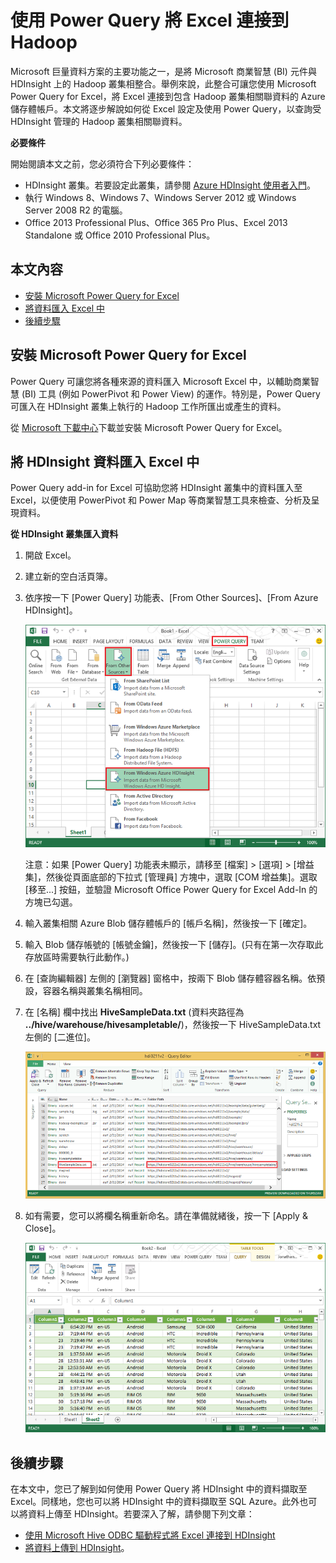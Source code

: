 <properties linkid="manage-services-hdinsight-connect-excel-with-power-query" urlDisplayName="HDInsight and Excel" pageTitle="Connect Excel to Hadoop with Power Query | Azure" metaKeywords="hdinsight, excel, data explorer, hive excel, hdinsight excel, power query" description="Learn how to take advantage of business intelligence components and use Excel to access data stored in Azure HDInsight using Power Query." metaCanonical="" services="hdinsight" documentationCenter="" title="Connect Excel to Hadoop with Power Query" authors="bradsev" solutions="" manager="paulettm" editor="cgronlun" />

<tags ms.service="hdinsight" ms.workload="big-data" ms.tgt_pltfrm="na" ms.devlang="na" ms.topic="article" ms.date="01/01/1900" ms.author="bradsev"></tags>

# 使用 Power Query 將 Excel 連接到 Hadoop

Microsoft 巨量資料方案的主要功能之一，是將 Microsoft 商業智慧 (BI) 元件與 HDInsight 上的 Hadoop 叢集相整合。舉例來說，此整合可讓您使用 Microsoft Power Query for Excel，將 Excel 連接到包含 Hadoop 叢集相關聯資料的 Azure 儲存體帳戶。本文將逐步解說如何從 Excel 設定及使用 Power Query，以查詢受 HDInsight 管理的 Hadoop 叢集相關聯資料。

**必要條件**

開始閱讀本文之前，您必須符合下列必要條件：

-   HDInsight 叢集。若要設定此叢集，請參閱 [Azure HDInsight 使用者入門][]。
-   執行 Windows 8、Windows 7、Windows Server 2012 或 Windows Server 2008 R2 的電腦。
-   Office 2013 Professional Plus、Office 365 Pro Plus、Excel 2013 Standalone 或 Office 2010 Professional Plus。

## 本文內容

-   [安裝 Microsoft Power Query for Excel][]
-   [將資料匯入 Excel 中][]
-   [後續步驟][]

## <span id="InstallPowerQuery"></span></a>安裝 Microsoft Power Query for Excel

Power Query 可讓您將各種來源的資料匯入 Microsoft Excel 中，以輔助商業智慧 (BI) 工具 (例如 PowerPivot 和 Power View) 的運作。特別是，Power Query 可匯入在 HDInsight 叢集上執行的 Hadoop 工作所匯出或產生的資料。

從 [Microsoft 下載中心][]下載並安裝 Microsoft Power Query for Excel。

## <span id="ImportData"></span></a>將 HDInsight 資料匯入 Excel 中

Power Query add-in for Excel 可協助您將 HDInsight 叢集中的資料匯入至 Excel，以便使用 PowerPivot 和 Power Map 等商業智慧工具來檢查、分析及呈現資料。

**從 HDInsight 叢集匯入資料**

1.  開啟 Excel。

2.  建立新的空白活頁簿。

3.  依序按一下 [Power Query] 功能表、[From Other Sources]、[From Azure HDInsight]。

    ![HDI.PowerQuery.SelectHdiSource][]

    注意：如果 [Power Query] 功能表未顯示，請移至 [檔案] \> [選項] \> [增益集]，然後從頁面底部的下拉式 [管理員] 方塊中，選取 [COM 增益集]。選取 [移至...] 按鈕，並驗證 Microsoft Office Power Query for Excel Add-In 的方塊已勾選。

4.  輸入叢集相關 Azure Blob 儲存體帳戶的 [帳戶名稱]，然後按一下 [確定]。

5.  輸入 Blob 儲存帳號的 [帳號金鑰]，然後按一下 [儲存]。(只有在第一次存取此存放區時需要執行此動作。)

6.  在 [查詢編輯器] 左側的 [瀏覽器] 窗格中，按兩下 Blob 儲存體容器名稱。依預設，容器名稱與叢集名稱相同。

7.  在 [名稱] 欄中找出 **HiveSampleData.txt** (資料夾路徑為 **../hive/warehouse/hivesampletable/**)，然後按一下 HiveSampleData.txt 左側的 [二進位]。

    ![HDI.PowerQuery.ImportData][]

8.  如有需要，您可以將欄名稱重新命名。請在準備就緒後，按一下 [Apply & Close]。

    ![HDI.PowerQuery.ImportedTable][]

## <span id="NextSteps"></span></a>後續步驟

在本文中，您已了解到如何使用 Power Query 將 HDInsight 中的資料擷取至 Excel。同樣地，您也可以將 HDInsight 中的資料擷取至 SQL Azure。此外也可以將資料上傳至 HDInsight。若要深入了解，請參閱下列文章：

-   [使用 Microsoft Hive ODBC 驅動程式將 Excel 連接到 HDInsight][]
-   [將資料上傳到 HDInsight][]。

  [Azure HDInsight 使用者入門]: ../hdinsight-get-started/
  [安裝 Microsoft Power Query for Excel]: #InstallPowerQuery
  [將資料匯入 Excel 中]: #ImportData
  [後續步驟]: #NextSteps
  [Microsoft 下載中心]: http://go.microsoft.com/fwlink/?LinkID=286689
  [HDI.PowerQuery.SelectHdiSource]: ./media/hdinsight-connect-excel-power-query/HDI.PowerQuery.SelectHdiSource.png
  [HDI.PowerQuery.ImportData]: ./media/hdinsight-connect-excel-power-query/HDI.PowerQuery.ImportData.png
  [HDI.PowerQuery.ImportedTable]: ./media/hdinsight-connect-excel-power-query/HDI.PowerQuery.ImportedTable.PNG
  [使用 Microsoft Hive ODBC 驅動程式將 Excel 連接到 HDInsight]: ../hdinsight-connect-excel-hive-ODBC-driver/
  [將資料上傳到 HDInsight]: ../hdinsight-upload-data/
